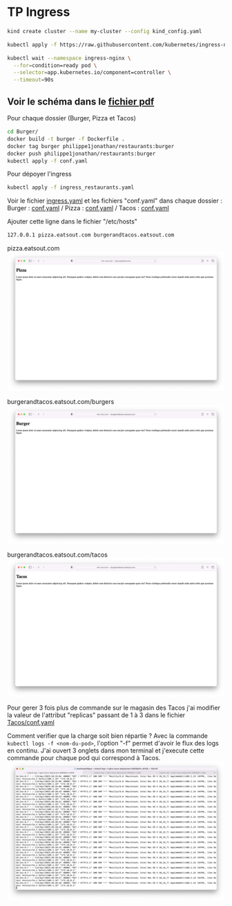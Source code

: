 # TP Ingress

```zsh
kind create cluster --name my-cluster --config kind_config.yaml
```

```zsh
kubectl apply -f https://raw.githubusercontent.com/kubernetes/ingress-nginx/main/deploy/static/provider/kind/deploy.yaml
````

```zsh
kubectl wait --namespace ingress-nginx \
  --for=condition=ready pod \
  --selector=app.kubernetes.io/component=controller \
  --timeout=90s
```

## Voir le schéma dans le [fichier pdf](./TP%20Kubernetes%20Ingress.pdf)

Pour chaque dossier (Burger, Pizza et Tacos)
```zsh 
cd Burger/
docker build -t burger -f Dockerfile .
docker tag burger philippe1jonathan/restaurants:burger
docker push philippe1jonathan/restaurants:burger 
kubectl apply -f conf.yaml
```
Pour dépoyer l'ingress
```zsh
kubectl apply -f ingress_restaurants.yaml
```

Voir le fichier [ingress.yaml](./ingress.yaml) et les fichiers "conf.yaml" dans chaque dossier :
Burger : [conf.yaml](./Burger/conf.yaml) / Pizza : [conf.yaml](./Pizza/conf.yaml) / Tacos : [conf.yaml](./Tacos/conf.yaml)

Ajouter cette ligne dans le fichier "/etc/hosts"
```zsh
127.0.0.1 pizza.eatsout.com burgerandtacos.eatsout.com
```

pizza.eatsout.com
![Pizza](./img/Pizza.png)

burgerandtacos.eatsout.com/burgers
![Burger](./img/Burger.png)

burgerandtacos.eatsout.com/tacos
![Tacos](./img/Tacos.png)

Pour gerer 3 fois plus de commande sur le magasin des Tacos j'ai modifier la valeur de l'attribut "replicas" passant de 1 à 3 dans le fichier [Tacos/conf.yaml](./Tacos/conf.yaml)

Comment verifier que la charge soit bien répartie ?
Avec la commande `kubectl logs -f <nom-du-pod>`, l'option "-f" permet d'avoir le flux des logs en continu.
J'ai ouvert 3 onglets dans mon terminal et j'execute cette commande pour chaque pod qui correspond à Tacos.
![LLogs](./img/logs.png)